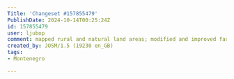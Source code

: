 ```yaml
---
Title: 'Changeset #157855479'
PublishDate: 2024-10-14T00:25:24Z
id: 157855479
user: ljubop
comment: mapped rural and natural land areas; modified and improved farmland and wood
created_by: JOSM/1.5 (19230 en_GB)
tags:
- Montenegro

---
```

